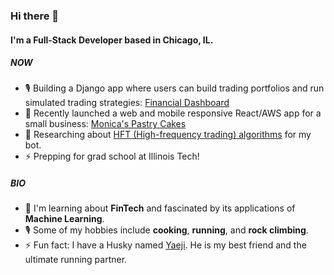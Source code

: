 ### Hi there 👋

#### I'm a Full-Stack Developer based in Chicago, IL.

##### NOW

- 🎙 Building a Django app where users can build trading portfolios and run simulated trading strategies: [Financial Dashboard](https://github.com/HakunaKp/Financial-Dashboard)
- 💅 Recently launched a web and mobile responsive React/AWS app for a small business: [Monica's Pastry Cakes](https://www.monicaspastrycakes.com/)
- 🔭 Researching about [HFT (High-frequency trading) algorithms](https://en.wikipedia.org/wiki/High-frequency_trading) for my bot.
- ⚡ Prepping for grad school at Illinois Tech!

##### BIO

- 🌱 I'm learning about **FinTech** and fascinated by its applications of **Machine Learning**.
- 🎙 Some of my hobbies include **cooking**, **running**, and **rock climbing**.
- ⚡️ Fun fact: I have a Husky named [Yaeji](https://raw.githubusercontent.com/HakunaKp/HakunaKp/main/Yaeji.jpg). He is my best friend and the ultimate running partner.
